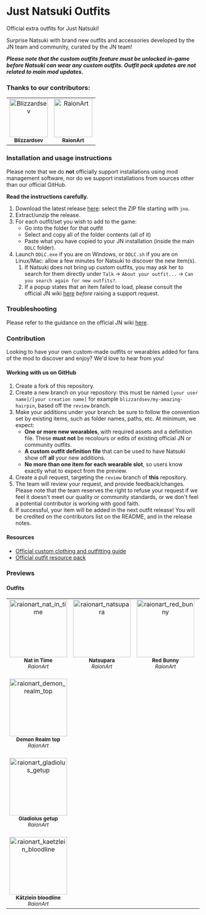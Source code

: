 # Just Natsuki Outfits

Official extra outfits for Just Natsuki!

Surprise Natsuki with brand new outfits and accessories developed by the JN team and community, curated by the JN team!

**_Please note that the custom outfits feature must be unlocked in-game before Natsuki can wear any custom outfits. Outfit pack updates are **not** related to main mod updates._**

### Thanks to our contributors:
<!-- readme: contributors -start -->
<table>
<tr>
    <td align="center">
        <a href="https://github.com/Blizzardsev">
            <img src="https://avatars.githubusercontent.com/u/57731669?v=4" width="100;" alt="Blizzardsev"/>
            <br />
            <sub><b>Blizzardsev</b></sub>
        </a>
    </td>
    <td align="center">
        <a href="https://github.com/RaionArt">
            <img src="https://avatars.githubusercontent.com/u/112613077?v=4" width="100;" alt="RaionArt"/>
            <br />
            <sub><b>RaionArt</b></sub>
        </a>
    </td></tr>
</table>
<!-- readme: contributors -end -->

### Installation and usage instructions

Please note that we do **not** officially support installations using mod management software, nor do we support installations from sources other than our official GitHub.

**Read the instructions carefully.**

1. Download the latest release [here](https://github.com/Just-Natsuki-Team/NatsukiModOutfits/releases): select the ZIP file starting with `jno`.
2. Extract/unzip the release.
3. For each outfit/set you wish to add to the game:
    - Go into the folder for that outfit
    - Select and copy all of the folder contents (all of it)
    - Paste what you have copied to your JN installation (inside the main `DDLC` folder).
4. Launch `DDLC.exe` if you are on Windows, or `DDLC.sh` if you are on Linux/Mac: allow a few minutes for Natsuki to discover the new item(s). 
    1. If Natsuki does not bring up custom outfits, you may ask her to search for them directly under `Talk` -> `About your outfit...` -> `Can you search again for new outfits?`.
    2. If a popup states that an item failed to load, please consult the official JN wiki [here](https://github.com/Just-Natsuki-Team/NatsukiModDev/wiki/06:-Custom-clothing-and-outfitting-guide-(Spoilers)) _before_ raising a support request.

### Troubleshooting

Please refer to the guidance on the official JN wiki [here](https://github.com/Just-Natsuki-Team/NatsukiModDev/wiki/06:-Custom-clothing-and-outfitting-guide-(Spoilers)).

### Contribution

Looking to have your own custom-made outfits or wearables added for fans of the mod to discover and enjoy? We'd love to hear from you!

#### Working with us on GitHub

1. Create a fork of this repository.
2. Create a new branch on your repository: this must be named `[your user name]/[your creation name]` for example `blizzardsev/my-amazing-hairpin`, based off the `review` branch.
3. Make your additions under your branch: be sure to follow the convention set by existing items, such as folder names, paths, etc. At minimum, we expect:
    - **One or more new wearables**, with required assets and a definition file. These **must not** be recolours or edits of existing official JN or community outfits.
    - **A custom outfit definition file** that can be used to have Natsuki show off **all** your new additions.
    - **No more than one item for each wearable slot**, so users know exactly what to expect from the preview.
3. Create a pull request, targeting the `review` branch of **this** repository.
4. The team will review your request, and provide feedback/changes. Please note that the team reserves the right to refuse your request if we feel it doesn't meet our quality or community standards, or we don't feel a potential contributor is working with good faith.
5. If successful, your item will be added in the next outfit release! You will be credited on the contributors list on the README, and in the release notes.

#### Resources

- [Official custom clothing and outfitting guide](https://github.com/Just-Natsuki-Team/NatsukiModDev/wiki/06:-Custom-clothing-and-outfitting-guide-(Spoilers))
- [Official outfit resource pack](https://github.com/Just-Natsuki-Team/NatsukiModDev/releases/download/v1.0.3/outfit_resource_pack_v1.0.3.zip)

### Previews

#### Outfits

<table>
    <tr>
        <!--Max 4 per row-->
        <td align="center" style="width: 150px; max-width: 150px; vertical-align: top">
            <img src="https://justnatsuki.club/img/outfit-previews/raionart_nat_in_time.png" style="width: 150px; max-width: 150px;" alt="raionart_nat_in_time"/>
            <br />
            <sub><b>Nat in Time</b></sub>
            <br>
            <sub><i>RaionArt</i></sub>
        </td>
        <td align="center" style="width: 150px; max-width: 150px; vertical-align: top">
            <img src="https://justnatsuki.club/img/outfit-previews/raionart_natsupara.png" style="width: 150px; max-width: 150px;" alt="raionart_natsupara"/>
            <br />
            <sub><b>Natsupara</b></sub>
            <br>
            <sub><i>RaionArt</i></sub>
        </td>
        <td align="center" style="width: 150px; max-width: 150px; vertical-align: top">
            <img src="https://justnatsuki.club/img/outfit-previews/raionart_red_bunny.png" style="width: 150px; max-width: 150px;" alt="raionart_red_bunny"/>
            <br />
            <sub><b>Red Bunny</b></sub>
            <br>
            <sub><i>RaionArt</i></sub>
        </td>
        <td align="center" style="width: 150px; max-width: 150px; vertical-align: top">
            <img src="https://justnatsuki.club/img/outfit-previews/raionart_black_bunny.png" style="width: 150px; max-width: 150px;" alt="raionart_black_bunny"/>
            <br />
            <sub><b>Black Bunny</b></sub>
            <br>
            <sub><i>RaionArt</i></sub>
        </td>
    </tr>
    <tr>
        <td align="center" style="width: 150px; max-width: 150px; vertical-align: top; padding-top:20px">
            <img src="https://justnatsuki.club/img/outfit-previews/raionart_demon_realm_top.png" style="width: 150px; max-width: 150px;" alt="raionart_demon_realm_top"/>
            <br />
            <sub><b>Demon Realm top</b></sub>
            <br>
            <sub><i>RaionArt</i></sub>
        </td>
    </tr>
    <tr>
        <td align="center" style="width: 150px; max-width: 150px; vertical-align: top; padding-top:20px">
            <img src="https://justnatsuki.club/img/outfit-previews/raionart_gladiolus_getup.png" style="width: 150px; max-width: 150px;" alt="raionart_gladiolus_getup"/>
            <br />
            <sub><b>Gladiolus getup</b></sub>
            <br>
            <sub><i>RaionArt</i></sub>
        </td>
    </tr>
    <tr>
        <td align="center" style="width: 150px; max-width: 150px; vertical-align: top; padding-top:20px">
            <img src="https://justnatsuki.club/img/outfit-previews/raionart_kaetzlein_bloodline.png" style="width: 150px; max-width: 150px;" alt="raionart_kaetzlein_bloodline"/>
            <br />
            <sub><b>Kätzlein bloodline</b></sub>
            <br>
            <sub><i>RaionArt</i></sub>
        </td>
    </tr>
</table>
